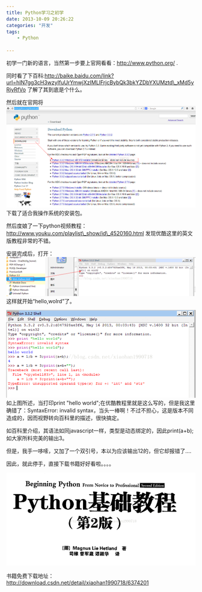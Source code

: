 ```yaml
---
title: Python学习之初学
date: 2013-10-09 20:26:22
categories: "开发"
tags:
	- Python

---
```


初学一门新的语言，当然第一步要上官网看看：http://www.python.org/ .

同时看了下百科:http://baike.baidu.com/link?url=hIN7gg3cH3wzyIfuUrYmwjXzIMLlFrjcBybQk3bkYZDbYXUMztd\_xMd5yRiyRfVo 了解了其到底是个什么。

然后就在官网将 ![7NRV-MVMN-YNZ3.jpg][]下载了适合我操作系统的安装包。

然后度娘了一下python视频教程：http://www.youku.com/playlist\_show/id\_4520160.html 发现优酷这里的英文版教程非常的不错。

安装完成后，打开： ![JAUN-NMAN-FAJV.jpg][]这样就开始“hello,wolrd”了。

![FFFM-6RYN-UYVQ.jpg][]如上图所述，当打印print "hello world";在优酷教程里就是这么写的，但是我这里确错了：SyntaxError: invalid syntax，当头一棒啊！不过不担心，这是版本不同造成的，因而视野转向百科里的描述，很快搞定。

如百科里介绍，其语法如同javascript一样，类型是动态绑定的，因此print(a+b);如大家所料完美的输出3。

但是，我手一哆嗦，又加了一个双引号，本以为应该输出12的，但它却报错了....

因此，就此停手，直接下载书籍好好看啦。。。。

![UBJQ-7NUJ-ZNNV.jpg][]


书籍免费下载地址：[http://download.csdn.net/detail/xiaohan1990718/6374201
][http_download.csdn.net_detail_xiaohan1990718_6374201]



[7NRV-MVMN-YNZ3.jpg]: static/resources/crawler/7NRV-MVMN-YNZ3.jpg
[JAUN-NMAN-FAJV.jpg]: static/resources/crawler/JAUN-NMAN-FAJV.jpg
[FFFM-6RYN-UYVQ.jpg]: static/resources/crawler/FFFM-6RYN-UYVQ.jpg
[UBJQ-7NUJ-ZNNV.jpg]: static/resources/crawler/UBJQ-7NUJ-ZNNV.jpg
[http_download.csdn.net_detail_xiaohan1990718_6374201]: http://download.csdn.net/detail/xiaohan1990718/6374201
